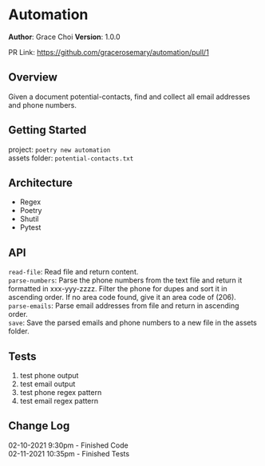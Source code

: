 # Automation

**Author**: Grace Choi
**Version**: 1.0.0

PR Link: https://github.com/gracerosemary/automation/pull/1  

## Overview
Given a document potential-contacts, find and collect all email addresses and phone numbers.  

## Getting Started  
project: `poetry new automation`  
assets folder: `potential-contacts.txt`

## Architecture
- Regex  
- Poetry   
- Shutil  
- Pytest  

## API
`read-file`: Read file and return content.  
`parse-numbers`: Parse the phone numbers from the text file and return it formatted in xxx-yyy-zzzz. Filter the phone for dupes and sort it in ascending order. If no area code found, give it an area code of (206).  
`parse-emails`: Parse email addresses from file and return in ascending order.  
`save`: Save the parsed emails and phone numbers to a new file in the assets folder.  

## Tests
1. test phone output  
2. test email output  
3. test phone regex pattern  
4. test email regex pattern  

## Change Log
02-10-2021 9:30pm - Finished Code  
02-11-2021 10:35pm - Finished Tests  
